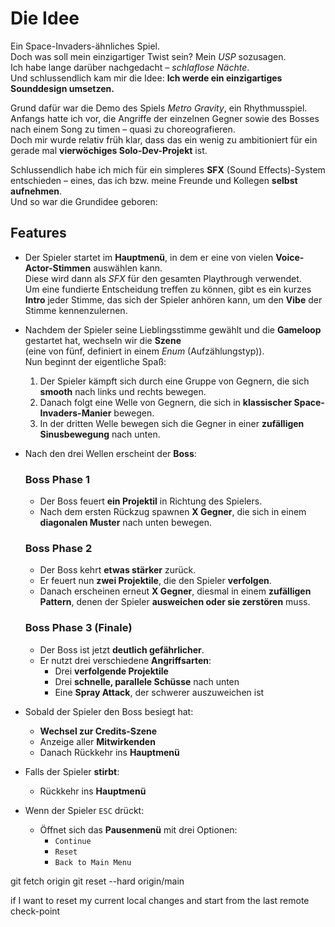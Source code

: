 # Die Idee

Ein Space-Invaders-ähnliches Spiel.  
Doch was soll mein einzigartiger Twist sein? Mein *USP* sozusagen.  
Ich habe lange darüber nachgedacht – *schlaflose Nächte*.  
Und schlussendlich kam mir die Idee: **Ich werde ein einzigartiges Sounddesign umsetzen.**

Grund dafür war die Demo des Spiels *Metro Gravity*, ein Rhythmusspiel.  
Anfangs hatte ich vor, die Angriffe der einzelnen Gegner sowie des Bosses nach einem Song zu timen – quasi zu choreografieren.  
Doch mir wurde relativ früh klar, dass das ein wenig zu ambitioniert für ein gerade mal **vierwöchiges Solo-Dev-Projekt** ist.

Schlussendlich habe ich mich für ein simpleres **SFX** (Sound Effects)-System entschieden – eines, das ich bzw. meine Freunde und Kollegen **selbst aufnehmen**.  
Und so war die Grundidee geboren:

## Features

- Der Spieler startet im **Hauptmenü**, in dem er eine von vielen **Voice-Actor-Stimmen** auswählen kann.  
  Diese wird dann als *SFX* für den gesamten Playthrough verwendet.  
  Um eine fundierte Entscheidung treffen zu können, gibt es ein kurzes **Intro** jeder Stimme, das sich der Spieler anhören kann, um den **Vibe** der Stimme kennenzulernen.

- Nachdem der Spieler seine Lieblingsstimme gewählt und die **Gameloop** gestartet hat, wechseln wir die **Szene**  
  (eine von fünf, definiert in einem *Enum* (Aufzählungstyp)).  
  Nun beginnt der eigentliche Spaß:

  1. Der Spieler kämpft sich durch eine Gruppe von Gegnern, die sich **smooth** nach links und rechts bewegen.
  2. Danach folgt eine Welle von Gegnern, die sich in **klassischer Space-Invaders-Manier** bewegen.
  3. In der dritten Welle bewegen sich die Gegner in einer **zufälligen Sinusbewegung** nach unten.

- Nach den drei Wellen erscheint der **Boss**:

  ### Boss Phase 1
  - Der Boss feuert **ein Projektil** in Richtung des Spielers.
  - Nach dem ersten Rückzug spawnen **X Gegner**, die sich in einem **diagonalen Muster** nach unten bewegen.

  ### Boss Phase 2
  - Der Boss kehrt **etwas stärker** zurück.
  - Er feuert nun **zwei Projektile**, die den Spieler **verfolgen**.
  - Danach erscheinen erneut **X Gegner**, diesmal in einem **zufälligen Pattern**, denen der Spieler **ausweichen oder sie zerstören** muss.

  ### Boss Phase 3 (Finale)
  - Der Boss ist jetzt **deutlich gefährlicher**.
  - Er nutzt drei verschiedene **Angriffsarten**:
    - Drei **verfolgende Projektile**
    - Drei **schnelle, parallele Schüsse** nach unten
    - Eine **Spray Attack**, der schwerer auszuweichen ist

- Sobald der Spieler den Boss besiegt hat:
  - **Wechsel zur Credits-Szene**
  - Anzeige aller **Mitwirkenden**
  - Danach Rückkehr ins **Hauptmenü**

- Falls der Spieler **stirbt**:
  - Rückkehr ins **Hauptmenü**

- Wenn der Spieler `ESC` drückt:
  - Öffnet sich das **Pausenmenü** mit drei Optionen:
    - `Continue`
    - `Reset`
    - `Back to Main Menu`



git fetch origin
git reset --hard origin/main

if I want to reset my current local changes and start from the last remote check-point

